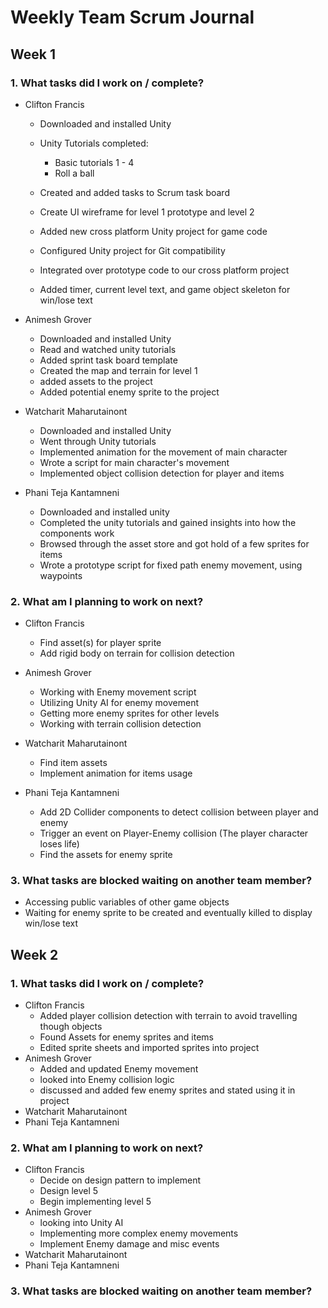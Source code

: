# Weekly Team Scrum Journal

## Week 1

### 1. What tasks did I work on / complete?
* Clifton Francis
	* Downloaded and installed Unity
	* Unity Tutorials completed:
		- Basic tutorials 1 - 4
		- Roll a ball

	* Created and added tasks to Scrum task board
	* Create UI wireframe for level 1 prototype and level 2
	* Added new cross platform Unity project for game code
	* Configured Unity project for Git compatibility
	* Integrated over prototype code to our cross platform project
	* Added timer, current level text, and game object skeleton for win/lose text

* Animesh Grover
	* Downloaded and installed Unity
	* Read and watched unity tutorials
	* Added sprint task board template
	* Created the map and terrain for level 1
	* added assets to the project
	* Added potential enemy sprite to the project

* Watcharit Maharutainont
	* Downloaded and installed Unity
	* Went through Unity tutorials
	* Implemented animation for the movement of main character
	* Wrote a script for main character's movement
	* Implemented object collision detection for player and items

* Phani Teja Kantamneni
	* Downloaded and installed unity
	* Completed the unity tutorials and gained insights into how the components work
	* Browsed through the asset store and got hold of a few sprites for items
	* Wrote a prototype script for fixed path enemy movement, using waypoints

### 2. What am I planning to work on next?

* Clifton Francis
	* Find asset(s) for player sprite
	* Add rigid body on terrain for collision detection

* Animesh Grover
	* Working with Enemy movement script
	* Utilizing Unity AI for enemy movement
	* Getting more enemy sprites for other levels
	* Working with terrain collision detection

* Watcharit Maharutainont
	* Find item assets
	* Implement animation for items usage

* Phani Teja Kantamneni
	* Add 2D Collider components to detect collision between player and enemy
	* Trigger an event on Player-Enemy collision (The player character loses life)
	* Find the assets for enemy sprite 


### 3. What tasks are blocked waiting on another team member?

* Accessing public variables of other game objects
* Waiting for enemy sprite to be created and eventually killed to display win/lose text

## Week 2

### 1. What tasks did I work on / complete?

* Clifton Francis
	* Added player collision detection with terrain to avoid travelling though objects
	* Found Assets for enemy sprites and items
	* Edited sprite sheets and imported sprites into project 
* Animesh Grover
	* Added and updated Enemy movement
	* looked into Enemy collision logic
	* discussed and added few enemy sprites and stated using it in project
* Watcharit Maharutainont
* Phani Teja Kantamneni

### 2. What am I planning to work on next?

* Clifton Francis
	* Decide on design pattern to implement
	* Design level 5
	* Begin implementing level 5
* Animesh Grover
	* looking into Unity AI
	* Implementing more complex enemy movements
	* Implement Enemy damage and misc events
* Watcharit Maharutainont
* Phani Teja Kantamneni

### 3. What tasks are blocked waiting on another team member?
